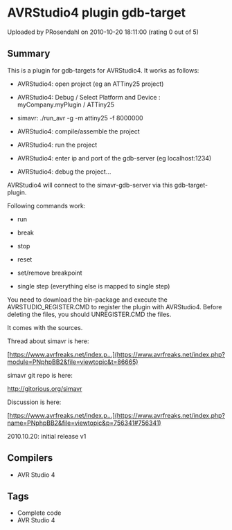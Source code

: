 # AVRStudio4 plugin gdb-target

Uploaded by PRosendahl on 2010-10-20 18:11:00 (rating 0 out of 5)

## Summary

This is a plugin for gdb-targets for AVRStudio4. It works as follows:  

- AVRStudio4: open project (eg an ATTiny25 project)  

- AVRStudio4: Debug / Select Platform and Device : myCompany.myPlugin / ATTiny25  

- simavr: ./run\_avr -g -m attiny25 -f 8000000  

- AVRStudio4: compile/assemble the project  

- AVRStudio4: run the project  

- AVRStudio4: enter ip and port of the gdb-server (eg localhost:1234)  

- AVRStudio4: debug the project...


AVRStudio4 will connect to the simavr-gdb-server via this gdb-target-plugin.


Following commands work:  

- run  

- break  

- stop  

- reset  

- set/remove breakpoint  

- single step (everything else is mapped to single step)


You need to download the bin-package and execute the AVRSTUDIO\_REGISTER.CMD to register the plugin with AVRStudio4. Before deleting the files, you should UNREGISTER.CMD the files.


It comes with the sources.  

Thread about simavr is here:  

[https://www.avrfreaks.net/index.p...](https://www.avrfreaks.net/index.php?module=PNphpBB2&file=viewtopic&t=86665)  

simavr git repo is here:  

<http://gitorious.org/simavr>


Discussion is here:  

[https://www.avrfreaks.net/index.p...](https://www.avrfreaks.net/index.php?name=PNphpBB2&file=viewtopic&p=756341#756341)


2010.10.20: initial release v1

## Compilers

- AVR Studio 4

## Tags

- Complete code
- AVR Studio 4
